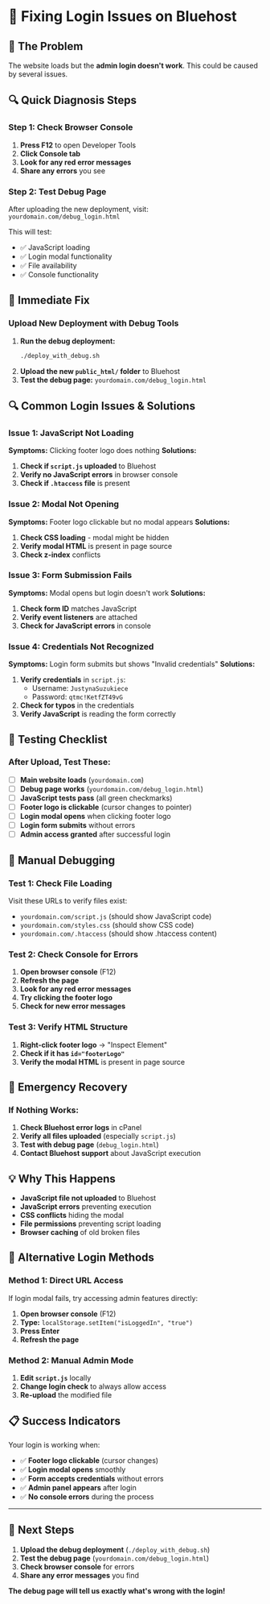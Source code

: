 # 🔐 Fixing Login Issues on Bluehost

## 🚨 **The Problem**

The website loads but the **admin login doesn't work**. This could be caused by several issues.

## 🔍 **Quick Diagnosis Steps**

### **Step 1: Check Browser Console**

1. **Press F12** to open Developer Tools
2. **Click Console tab**
3. **Look for any red error messages**
4. **Share any errors** you see

### **Step 2: Test Debug Page**

After uploading the new deployment, visit:
`yourdomain.com/debug_login.html`

This will test:

- ✅ JavaScript loading
- ✅ Login modal functionality
- ✅ File availability
- ✅ Console functionality

## 🚀 **Immediate Fix**

### **Upload New Deployment with Debug Tools**

1. **Run the debug deployment:**
   ```bash
   ./deploy_with_debug.sh
   ```
2. **Upload the new `public_html/` folder** to Bluehost
3. **Test the debug page:** `yourdomain.com/debug_login.html`

## 🔍 **Common Login Issues & Solutions**

### **Issue 1: JavaScript Not Loading**

**Symptoms:** Clicking footer logo does nothing
**Solutions:**

1. **Check if `script.js` uploaded** to Bluehost
2. **Verify no JavaScript errors** in browser console
3. **Check if `.htaccess` file** is present

### **Issue 2: Modal Not Opening**

**Symptoms:** Footer logo clickable but no modal appears
**Solutions:**

1. **Check CSS loading** - modal might be hidden
2. **Verify modal HTML** is present in page source
3. **Check z-index** conflicts

### **Issue 3: Form Submission Fails**

**Symptoms:** Modal opens but login doesn't work
**Solutions:**

1. **Check form ID** matches JavaScript
2. **Verify event listeners** are attached
3. **Check for JavaScript errors** in console

### **Issue 4: Credentials Not Recognized**

**Symptoms:** Login form submits but shows "Invalid credentials"
**Solutions:**

1. **Verify credentials** in `script.js`:
   - Username: `JustynaSuzukiece`
   - Password: `qtmc!KetfZT49vG`
2. **Check for typos** in the credentials
3. **Verify JavaScript** is reading the form correctly

## 🧪 **Testing Checklist**

### **After Upload, Test These:**

- [ ] **Main website loads** (`yourdomain.com`)
- [ ] **Debug page works** (`yourdomain.com/debug_login.html`)
- [ ] **JavaScript tests pass** (all green checkmarks)
- [ ] **Footer logo is clickable** (cursor changes to pointer)
- [ ] **Login modal opens** when clicking footer logo
- [ ] **Login form submits** without errors
- [ ] **Admin access granted** after successful login

## 🔧 **Manual Debugging**

### **Test 1: Check File Loading**

Visit these URLs to verify files exist:

- `yourdomain.com/script.js` (should show JavaScript code)
- `yourdomain.com/styles.css` (should show CSS code)
- `yourdomain.com/.htaccess` (should show .htaccess content)

### **Test 2: Check Console for Errors**

1. **Open browser console** (F12)
2. **Refresh the page**
3. **Look for any red error messages**
4. **Try clicking the footer logo**
5. **Check for new error messages**

### **Test 3: Verify HTML Structure**

1. **Right-click footer logo** → "Inspect Element"
2. **Check if it has `id="footerLogo"`**
3. **Verify the modal HTML** is present in page source

## 🚨 **Emergency Recovery**

### **If Nothing Works:**

1. **Check Bluehost error logs** in cPanel
2. **Verify all files uploaded** (especially `script.js`)
3. **Test with debug page** (`debug_login.html`)
4. **Contact Bluehost support** about JavaScript execution

## 💡 **Why This Happens**

- **JavaScript file not uploaded** to Bluehost
- **JavaScript errors** preventing execution
- **CSS conflicts** hiding the modal
- **File permissions** preventing script loading
- **Browser caching** of old broken files

## 🔧 **Alternative Login Methods**

### **Method 1: Direct URL Access**

If login modal fails, try accessing admin features directly:

1. **Open browser console** (F12)
2. **Type:** `localStorage.setItem("isLoggedIn", "true")`
3. **Press Enter**
4. **Refresh the page**

### **Method 2: Manual Admin Mode**

1. **Edit `script.js`** locally
2. **Change login check** to always allow access
3. **Re-upload** the modified file

## 📋 **Success Indicators**

Your login is working when:

- ✅ **Footer logo clickable** (cursor changes)
- ✅ **Login modal opens** smoothly
- ✅ **Form accepts credentials** without errors
- ✅ **Admin panel appears** after login
- ✅ **No console errors** during the process

---

## 🎯 **Next Steps**

1. **Upload the debug deployment** (`./deploy_with_debug.sh`)
2. **Test the debug page** (`yourdomain.com/debug_login.html`)
3. **Check browser console** for errors
4. **Share any error messages** you find

**The debug page will tell us exactly what's wrong with the login!**
